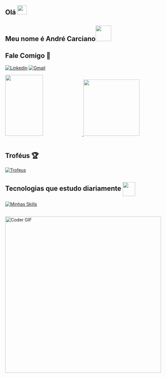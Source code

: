 ## Olá <img src="https://user-images.githubusercontent.com/42378118/110234147-e3259600-7f4e-11eb-95be-0c4047144dea.gif" width="30">
## Meu nome é André Carciano<img src="https://media.giphy.com/media/VgCDAzcKvsR6OM0uWg/giphy.gif" width="50"> 


## Fale Comigo 📱

[![Linkedin](https://img.shields.io/badge/LinkedIn-0077B5?style=for-the-badge&logo=linkedin&logoColor=white)](https://www.linkedin.com/in/andrecarciano/)
[![Gmail](https://img.shields.io/badge/Gmail-D14836?style=for-the-badge&logo=gmail&logoColor=white)](mailto:andrecarciano@gmail.com)

<div>
  <a href="https://github.com/andrecarciano">
  <img width="49%" height="195px" src="https://awesome-github-stats.azurewebsites.net/user-stats/andrecarciano?cardType=level&theme=calm&preferLogin=false&Background=FFFFFF00&Text=14B2EE&Title=55A48C&Border=DDDDDD00&Ring=55A48C" />
  <img height="180em" src="https://github-readme-stats.vercel.app/api/top-langs/?username=andrecarciano&layout=compact&lang_count=16&theme=tokyonight">
  </a>
</div>

<br/>
<div>
  <h2>Troféus 🏆</h2>
  <a href="#">	
    <img  src="https://github-trophies.vercel.app/?username=andrecarciano&theme=gruvbox&no-frame=true&margin-w=50&no-bg=true" alt="Trofeus"/>
  </a>
</div>

<h2>Tecnologias que estudo diariamente
  <img align="center" src="https://media0.giphy.com/media/gcOg6zLJc0hN6YZ2i4/giphy.gif?cid=ecf05e47802sgiy2w5q0ybug4ncwjadownwtcb7fwitn62jz&rid=giphy.gif&ct=s" height="45" width= 40px>
</h2>

  [![Minhas Skills](https://skillicons.dev/icons?i=visualstudio,dotnet,cs,jquery,html,css,bootstrap,git,postman,regex,mysql,sqlite&perline=10)](https://skillicons.dev)

<br/>
  <img src="https://media.giphy.com/media/SWoSkN6DxTszqIKEqv/giphy.gif" alt="Coder GIF" width="500">
